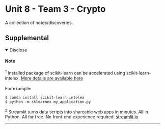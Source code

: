 # Unit 8 - Team 3 - Crypto

A collection of notes/discoveries.

## Supplemental

<details open><summary>Disclose</summary>  

#### Note  

<sup><a id="ref1">1</a></sup> Installed package of scikit-learn can be accelerated using scikit-learn-intelex.
[More details are available here](https://intel.github.io/scikit-learn-intelex)
<br><br>
For example:

    $ conda install scikit-learn-intelex
    $ python -m sklearnex my_application.py   

<sup><a id="ref2">2</a></sup> Streamlit turns data scripts into shareable web apps in minutes. All in Python. All for free. No front‑end experience required. [streamlit.io](https://streamlit.io)

</details>

---

